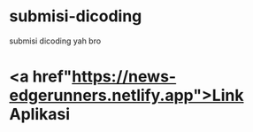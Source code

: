 # submisi-dicoding
submisi dicoding yah bro

# <a href"https://news-edgerunners.netlify.app">Link Aplikasi</a>
